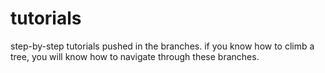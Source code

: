 # tutorials
step-by-step tutorials pushed in the branches. if you know how to climb a tree, you will know how to navigate through these branches. 
